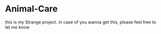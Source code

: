 # Animal-Care
this is my Strange project.
in case of you wanna get this, please feel free to let me know 

